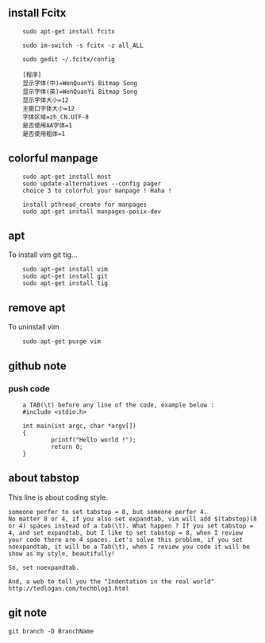 ## install Fcitx
        sudo apt-get install fcitx

        sudo im-switch -s fcitx -z all_ALL

        sudo gedit ~/.fcitx/config

        [程序]
        显示字体(中)=WenQuanYi Bitmap Song
        显示字体(英)=WenQuanYi Bitmap Song
        显示字体大小=12
        主窗口字体大小=12
        字体区域=zh_CN.UTF-8
        是否使用AA字体=1
        是否使用粗体=1

## colorful manpage
        sudo apt-get install most
        sudo update-alternatives --config pager
        choice 3 to colorful your manpage ! Haha !

        install pthread_create for manpages
        sudo apt-get install manpages-posix-dev
        
## apt
To install vim git tig...

        sudo apt-get install vim
        sudo apt-get install git
        sudo apt-get install tig

## remove apt
To uninstall vim
        
        sudo apt-get purge vim
## github note
### push code
        a TAB(\t) before any line of the code, example below :
        #include <stdio.h>
        
        int main(int argc, char *argv[])
        {
                printf("Hello world !");
                return 0;
        }
## about tabstop
This line is about coding style.

	someone perfer to set tabstop = 8, but someone perfer 4.
	No matter 8 or 4, if you also set expandtab, vim will add $(tabstop)(8
	or 4) spaces instead of a tab(\t). What happen ? If you set tabstop =
	4, and set expandtab, but I like to set tabstop = 8, when I review
	your code there are 4 spaces. Let's solve this problem, if you set
	noexpandtab, it will be a Tab(\t), when I review you code it will be
	show as my style, beautifully!

	So, set noexpandtab.

	And, a web to tell you the "Indentation in the real world"
	http://tedlogan.com/techblog3.html
## git note
	git branch -D BranchName
